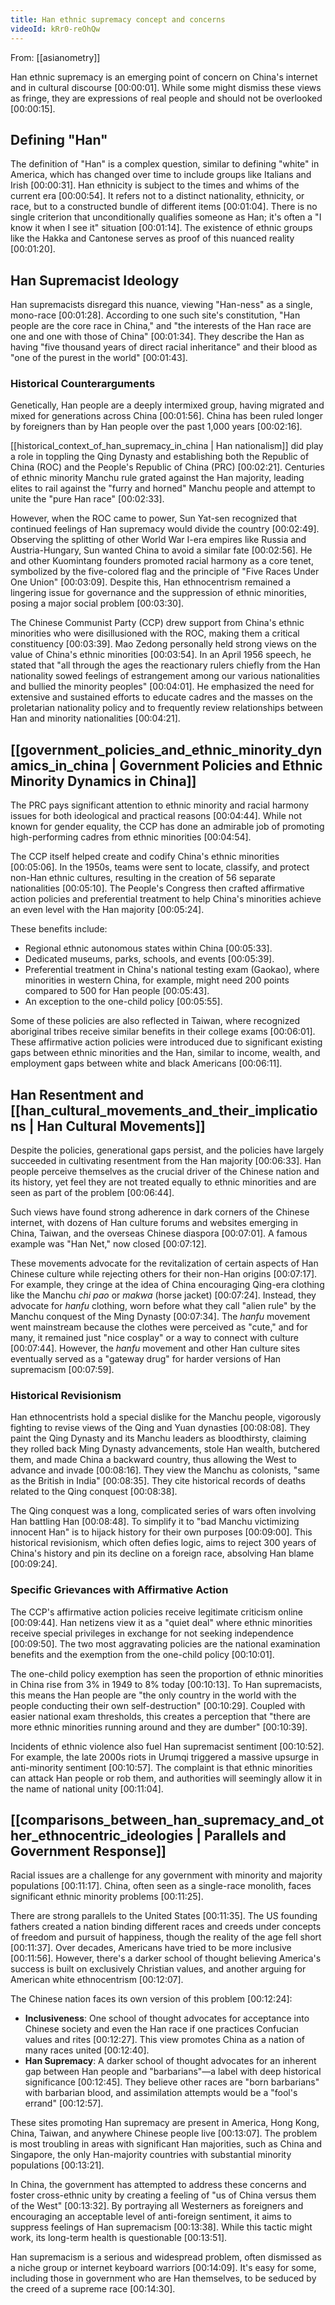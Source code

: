 ```yaml
---
title: Han ethnic supremacy concept and concerns
videoId: kRr0-reOhQw
---
```


From: [[asianometry]] <br/> 

Han ethnic supremacy is an emerging point of concern on China's internet and in cultural discourse <a class="yt-timestamp" data-t="00:00:01">[00:00:01]</a>. While some might dismiss these views as fringe, they are expressions of real people and should not be overlooked <a class="yt-timestamp" data-t="00:00:15">[00:00:15]</a>.

## Defining "Han"

The definition of "Han" is a complex question, similar to defining "white" in America, which has changed over time to include groups like Italians and Irish <a class="yt-timestamp" data-t="00:00:31">[00:00:31]</a>. Han ethnicity is subject to the times and whims of the current era <a class="yt-timestamp" data-t="00:00:54">[00:00:54]</a>. It refers not to a distinct nationality, ethnicity, or race, but to a constructed bundle of different items <a class="yt-timestamp" data-t="00:01:04">[00:01:04]</a>. There is no single criterion that unconditionally qualifies someone as Han; it's often a "I know it when I see it" situation <a class="yt-timestamp" data-t="00:01:14">[00:01:14]</a>. The existence of ethnic groups like the Hakka and Cantonese serves as proof of this nuanced reality <a class="yt-timestamp" data-t="00:01:20">[00:01:20]</a>.

## Han Supremacist Ideology

Han supremacists disregard this nuance, viewing "Han-ness" as a single, mono-race <a class="yt-timestamp" data-t="00:01:28">[00:01:28]</a>. According to one such site's constitution, "Han people are the core race in China," and "the interests of the Han race are one and one with those of China" <a class="yt-timestamp" data-t="00:01:34">[00:01:34]</a>. They describe the Han as having "five thousand years of direct racial inheritance" and their blood as "one of the purest in the world" <a class="yt-timestamp" data-t="00:01:43">[00:01:43]</a>.

### Historical Counterarguments

Genetically, Han people are a deeply intermixed group, having migrated and mixed for generations across China <a class="yt-timestamp" data-t="00:01:56">[00:01:56]</a>. China has been ruled longer by foreigners than by Han people over the past 1,000 years <a class="yt-timestamp" data-t="00:02:16">[00:02:16]</a>.

[[historical_context_of_han_supremacy_in_china | Han nationalism]] did play a role in toppling the Qing Dynasty and establishing both the Republic of China (ROC) and the People's Republic of China (PRC) <a class="yt-timestamp" data-t="00:02:21">[00:02:21]</a>. Centuries of ethnic minority Manchu rule grated against the Han majority, leading elites to rail against the "furry and horned" Manchu people and attempt to unite the "pure Han race" <a class="yt-timestamp" data-t="00:02:33">[00:02:33]</a>.

However, when the ROC came to power, Sun Yat-sen recognized that continued feelings of Han supremacy would divide the country <a class="yt-timestamp" data-t="00:02:49">[00:02:49]</a>. Observing the splitting of other World War I-era empires like Russia and Austria-Hungary, Sun wanted China to avoid a similar fate <a class="yt-timestamp" data-t="00:02:56">[00:02:56]</a>. He and other Kuomintang founders promoted racial harmony as a core tenet, symbolized by the five-colored flag and the principle of "Five Races Under One Union" <a class="yt-timestamp" data-t="00:03:09">[00:03:09]</a>. Despite this, Han ethnocentrism remained a lingering issue for governance and the suppression of ethnic minorities, posing a major social problem <a class="yt-timestamp" data-t="00:03:30">[00:03:30]</a>.

The Chinese Communist Party (CCP) drew support from China's ethnic minorities who were disillusioned with the ROC, making them a critical constituency <a class="yt-timestamp" data-t="00:03:39">[00:03:39]</a>. Mao Zedong personally held strong views on the value of China's ethnic minorities <a class="yt-timestamp" data-t="00:03:54">[00:03:54]</a>. In an April 1956 speech, he stated that "all through the ages the reactionary rulers chiefly from the Han nationality sowed feelings of estrangement among our various nationalities and bullied the minority peoples" <a class="yt-timestamp" data-t="00:04:01">[00:04:01]</a>. He emphasized the need for extensive and sustained efforts to educate cadres and the masses on the proletarian nationality policy and to frequently review relationships between Han and minority nationalities <a class="yt-timestamp" data-t="00:04:21">[00:04:21]</a>.

## [[government_policies_and_ethnic_minority_dynamics_in_china | Government Policies and Ethnic Minority Dynamics in China]]

The PRC pays significant attention to ethnic minority and racial harmony issues for both ideological and practical reasons <a class="yt-timestamp" data-t="00:04:44">[00:04:44]</a>. While not known for gender equality, the CCP has done an admirable job of promoting high-performing cadres from ethnic minorities <a class="yt-timestamp" data-t="00:04:54">[00:04:54]</a>.

The CCP itself helped create and codify China's ethnic minorities <a class="yt-timestamp" data-t="00:05:06">[00:05:06]</a>. In the 1950s, teams were sent to locate, classify, and protect non-Han ethnic cultures, resulting in the creation of 56 separate nationalities <a class="yt-timestamp" data-t="00:05:10">[00:05:10]</a>. The People's Congress then crafted affirmative action policies and preferential treatment to help China's minorities achieve an even level with the Han majority <a class="yt-timestamp" data-t="00:05:24">[00:05:24]</a>.

These benefits include:
*   Regional ethnic autonomous states within China <a class="yt-timestamp" data-t="00:05:33">[00:05:33]</a>.
*   Dedicated museums, parks, schools, and events <a class="yt-timestamp" data-t="00:05:39">[00:05:39]</a>.
*   Preferential treatment in China's national testing exam (Gaokao), where minorities in western China, for example, might need 200 points compared to 500 for Han people <a class="yt-timestamp" data-t="00:05:43">[00:05:43]</a>.
*   An exception to the one-child policy <a class="yt-timestamp" data-t="00:05:55">[00:05:55]</a>.

Some of these policies are also reflected in Taiwan, where recognized aboriginal tribes receive similar benefits in their college exams <a class="yt-timestamp" data-t="00:06:01">[00:06:01]</a>. These affirmative action policies were introduced due to significant existing gaps between ethnic minorities and the Han, similar to income, wealth, and employment gaps between white and black Americans <a class="yt-timestamp" data-t="00:06:11">[00:06:11]</a>.

## Han Resentment and [[han_cultural_movements_and_their_implications | Han Cultural Movements]]

Despite the policies, generational gaps persist, and the policies have largely succeeded in cultivating resentment from the Han majority <a class="yt-timestamp" data-t="00:06:33">[00:06:33]</a>. Han people perceive themselves as the crucial driver of the Chinese nation and its history, yet feel they are not treated equally to ethnic minorities and are seen as part of the problem <a class="yt-timestamp" data-t="00:06:44">[00:06:44]</a>.

Such views have found strong adherence in dark corners of the Chinese internet, with dozens of Han culture forums and websites emerging in China, Taiwan, and the overseas Chinese diaspora <a class="yt-timestamp" data-t="00:07:01">[00:07:01]</a>. A famous example was "Han Net," now closed <a class="yt-timestamp" data-t="00:07:12">[00:07:12]</a>.

These movements advocate for the revitalization of certain aspects of Han Chinese culture while rejecting others for their non-Han origins <a class="yt-timestamp" data-t="00:07:17">[00:07:17]</a>. For example, they cringe at the idea of China encouraging Qing-era clothing like the Manchu *chi pao* or *makwa* (horse jacket) <a class="yt-timestamp" data-t="00:07:24">[00:07:24]</a>. Instead, they advocate for *hanfu* clothing, worn before what they call "alien rule" by the Manchu conquest of the Ming Dynasty <a class="yt-timestamp" data-t="00:07:34">[00:07:34]</a>. The *hanfu* movement went mainstream because the clothes were perceived as "cute," and for many, it remained just "nice cosplay" or a way to connect with culture <a class="yt-timestamp" data-t="00:07:44">[00:07:44]</a>. However, the *hanfu* movement and other Han culture sites eventually served as a "gateway drug" for harder versions of Han supremacism <a class="yt-timestamp" data-t="00:07:59">[00:07:59]</a>.

### Historical Revisionism

Han ethnocentrists hold a special dislike for the Manchu people, vigorously fighting to revise views of the Qing and Yuan dynasties <a class="yt-timestamp" data-t="00:08:08">[00:08:08]</a>. They paint the Qing Dynasty and its Manchu leaders as bloodthirsty, claiming they rolled back Ming Dynasty advancements, stole Han wealth, butchered them, and made China a backward country, thus allowing the West to advance and invade <a class="yt-timestamp" data-t="00:08:16">[00:08:16]</a>. They view the Manchu as colonists, "same as the British in India" <a class="yt-timestamp" data-t="00:08:35">[00:08:35]</a>. They cite historical records of deaths related to the Qing conquest <a class="yt-timestamp" data-t="00:08:38">[00:08:38]</a>.

<div class="callout is-info">
The Qing conquest was a long, complicated series of wars often involving Han battling Han <a class="yt-timestamp" data-t="00:08:48">[00:08:48]</a>. To simplify it to "bad Manchu victimizing innocent Han" is to hijack history for their own purposes <a class="yt-timestamp" data-t="00:09:00">[00:09:00]</a>. This historical revisionism, which often defies logic, aims to reject 300 years of China's history and pin its decline on a foreign race, absolving Han blame <a class="yt-timestamp" data-t="00:09:24">[00:09:24]</a>.
</div>

### Specific Grievances with Affirmative Action

The CCP's affirmative action policies receive legitimate criticism online <a class="yt-timestamp" data-t="00:09:44">[00:09:44]</a>. Han netizens view it as a "quiet deal" where ethnic minorities receive special privileges in exchange for not seeking independence <a class="yt-timestamp" data-t="00:09:50">[00:09:50]</a>. The two most aggravating policies are the national examination benefits and the exemption from the one-child policy <a class="yt-timestamp" data-t="00:10:01">[00:10:01]</a>.

The one-child policy exemption has seen the proportion of ethnic minorities in China rise from 3% in 1949 to 8% today <a class="yt-timestamp" data-t="00:10:13">[00:10:13]</a>. To Han supremacists, this means the Han people are "the only country in the world with the people conducting their own self-destruction" <a class="yt-timestamp" data-t="00:10:29">[00:10:29]</a>. Coupled with easier national exam thresholds, this creates a perception that "there are more ethnic minorities running around and they are dumber" <a class="yt-timestamp" data-t="00:10:39">[00:10:39]</a>.

Incidents of ethnic violence also fuel Han supremacist sentiment <a class="yt-timestamp" data-t="00:10:52">[00:10:52]</a>. For example, the late 2000s riots in Urumqi triggered a massive upsurge in anti-minority sentiment <a class="yt-timestamp" data-t="00:10:57">[00:10:57]</a>. The complaint is that ethnic minorities can attack Han people or rob them, and authorities will seemingly allow it in the name of national unity <a class="yt-timestamp" data-t="00:11:04">[00:11:04]</a>.

## [[comparisons_between_han_supremacy_and_other_ethnocentric_ideologies | Parallels and Government Response]]

Racial issues are a challenge for any government with minority and majority populations <a class="yt-timestamp" data-t="00:11:17">[00:11:17]</a>. China, often seen as a single-race monolith, faces significant ethnic minority problems <a class="yt-timestamp" data-t="00:11:25">[00:11:25]</a>.

There are strong parallels to the United States <a class="yt-timestamp" data-t="00:11:35">[00:11:35]</a>. The US founding fathers created a nation binding different races and creeds under concepts of freedom and pursuit of happiness, though the reality of the age fell short <a class="yt-timestamp" data-t="00:11:37">[00:11:37]</a>. Over decades, Americans have tried to be more inclusive <a class="yt-timestamp" data-t="00:11:56">[00:11:56]</a>. However, there's a darker school of thought believing America's success is built on exclusively Christian values, and another arguing for American white ethnocentrism <a class="yt-timestamp" data-t="00:12:07">[00:12:07]</a>.

The Chinese nation faces its own version of this problem <a class="yt-timestamp" data-t="00:12:24">[00:12:24]</a>:
*   **Inclusiveness**: One school of thought advocates for acceptance into Chinese society and even the Han race if one practices Confucian values and rites <a class="yt-timestamp" data-t="00:12:27">[00:12:27]</a>. This view promotes China as a nation of many races united <a class="yt-timestamp" data-t="00:12:40">[00:12:40]</a>.
*   **Han Supremacy**: A darker school of thought advocates for an inherent gap between Han people and "barbarians"—a label with deep historical significance <a class="yt-timestamp" data-t="00:12:45">[00:12:45]</a>. They believe other races are "born barbarians" with barbarian blood, and assimilation attempts would be a "fool's errand" <a class="yt-timestamp" data-t="00:12:57">[00:12:57]</a>.

These sites promoting Han supremacy are present in America, Hong Kong, China, Taiwan, and anywhere Chinese people live <a class="yt-timestamp" data-t="00:13:07">[00:13:07]</a>. The problem is most troubling in areas with significant Han majorities, such as China and Singapore, the only Han-majority countries with substantial minority populations <a class="yt-timestamp" data-t="00:13:21">[00:13:21]</a>.

In China, the government has attempted to address these concerns and foster cross-ethnic unity by creating a feeling of "us of China versus them of the West" <a class="yt-timestamp" data-t="00:13:32">[00:13:32]</a>. By portraying all Westerners as foreigners and encouraging an acceptable level of anti-foreign sentiment, it aims to suppress feelings of Han supremacism <a class="yt-timestamp" data-t="00:13:38">[00:13:38]</a>. While this tactic might work, its long-term health is questionable <a class="yt-timestamp" data-t="00:13:51">[00:13:51]</a>.

Han supremacism is a serious and widespread problem, often dismissed as a niche group or internet keyboard warriors <a class="yt-timestamp" data-t="00:14:09">[00:14:09]</a>. It's easy for some, including those in government who are Han themselves, to be seduced by the creed of a supreme race <a class="yt-timestamp" data-t="00:14:30">[00:14:30]</a>.